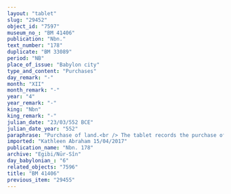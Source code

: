 ```yaml
---
layout: "tablet"
slug: "29452"
object_id: "7597"
museum_no_: "BM 41406"
publication: "Nbn."
text_number: "178"
duplicate: "BM 33089"
period: "NB"
place_of_issue: "Babylon city"
type_and_content: "Purchases"
day_remark: "-"
month: "XII"
month_remark: "-"
year: "4"
year_remark: "-"
king: "Nbn"
king_remark: "-"
julian_date: "23/03/552 BCE"
julian_date_year: "552"
paraphrase: "Purchase of land.<br /> The tablet records the purchase of agricultural land which, given its irregular shape, is calculated according to two measured areas: each one of these plots is described separately, marked on the tablet by a line drawn at the end of each paragraph (and indicated below in the paraphrase by LINE).<br /> <strong>A</strong> purchases&nbsp; 0;1 Kor (2700 m<sup>2</sup>) of agricultural land (<em>zēru</em>) from three members of the same family: <strong>B<sub>1</sub></strong>, his sister <strong><sup>f</sup>B<sub>2</sub></strong> and his brother-in-law <strong>B<sub>3</sub></strong>. It is a cultivated date garden (<em>kir&ucirc; gi&scaron;immarē zaqpi</em>), in the meadowland (<em>ugāru</em>) at the branch of the Borsippa Canal in the district (<em>pīhatu</em>) of Babylon. LINE<br /> The first portion (<em>mi&scaron;īhtu</em>) measures 457 cubits (228,5 m), its upper side in the North borders on (the property of) <strong>C<sub>1</sub></strong> and <strong>C<sub>2</sub></strong>, its lower side in the South measures 450 cubits (225 m) and borders on (the property of) <strong>A</strong>, the buyer. Its upper front in the West measures 22 1/2 cubits (11,25 m) and borders on (the property of) <strong>D</strong>, its lower front in the East measures 21 cubits (10,5 m) and is adjacent to the royal street (<em>harrān &scaron;arri</em>). In total, the area of the first measured area (<em>mi&scaron;īhtu</em>) above the royal street (<em>elān harrān &scaron;arri</em>) is 0;0.5.2.7 Kor (2452,5 m<sup>2</sup>). LINE<br /> The second plot has a more regular surface: its long sides both measure 57 1/2 cubits (28,75 m) &ndash; the one in the North borders on (the property of) <strong>C<sub>2</sub></strong> and the one in the South on (the property of) <strong>A</strong>; its upper front in the West is 21 1/2 cubits (10,75 m) long and borders on the royal street (<em>harrān &scaron;arri</em>) and the lower front in the East is adjacent to the marshes (<em>raqqatu</em>) on the bank of the Euphrates (<em>ki&scaron;ād nār Puratti</em>). The total surface of this measured area (<em>mi&scaron;īhtu</em>), which is below the royal street (<em>&scaron;ap</em><em>lān harrān &scaron;arri</em>), is 0;0.0.3.3 Kor (247,5 m<sup>2</sup>). LINE<br /> In total, thus, <strong>A</strong> purchases 0;1 Kor (2700 m<sup>2</sup>) of land from <strong>B<sub>1</sub></strong>, his sister <strong><sup>f</sup>B<sub>2</sub></strong> and his brother-in-law <strong>B<sub>3</sub></strong>. The buyer declares the equivalent for this land together with the sellers (A <em>itti</em> B <em>mahīra nab&ucirc; i&scaron;ām</em>) to be 1 shekel of silver for each 3 3/4 gar (28,1 m<sup>2</sup>) of land. <strong>A</strong> pays (<em>nadānu</em>) them 1 mina and 36 shekels of silver for the total price (<em>&scaron;īmi&scaron;u gamrūtu</em>) of this field, plus 6 1/2 shekels of silver as additional payment (<em>k&icirc; p&icirc; atra</em>). <strong>B<sub>1</sub></strong>, <strong><sup>f</sup>B<sub>2</sub></strong> and <strong>B<sub>3</sub></strong> acknowledge that they have received (<em>mahāru</em>) in total 1 mina and 42 1/2 shekels of silver in pieces (<em>&scaron;ibirtu</em>), and&nbsp; they are satisfied (<em>aplū</em>). The parties agree that in future times there will be no claims or suits against each other, not even between members of their families &ndash; otherwise, any future claimant (<em>pāqirānu</em>) will have to repay twelvefold the silver he received. Names of 6 witnesses (including <strong><sup>f</sup>E</strong>, mother of <strong>B<sub>1</sub></strong> and <strong><sup>f</sup>B<sub>2</sub></strong>) and 2 scribes.<br /> &nbsp;<br /> <strong>A</strong> = Nab&ucirc;-ahhē-iddin/&Scaron;ulāya//Egibi; <strong>B<sub>1</sub></strong> = Marduk-&scaron;umu-iddin/Nab&ucirc;-udammiq//I&scaron;pāru; <strong><sup>f</sup>B<sub>2</sub></strong> = <sup>f</sup>Qudā&scaron;u/Nab&ucirc;-udammiq//I&scaron;pāru, sister of <strong>B<sub>1</sub></strong>; <strong>B<sub>3</sub></strong> = Mu&scaron;ēzib-Marduk/Kudurru//I&scaron;pāru, brother-in-law of <strong>B<sub>1</sub></strong>; <strong>C<sub>1</sub></strong> = Mu&scaron;ēzib-Bēl/Esagil-zēri//Nūr-S&icirc;n; <strong>C<sub>2</sub></strong> = Bān-zēri/Nā&#39;id-Marduk//I&scaron;pāru; <strong>D</strong> = Marduk-&scaron;umu-iddin/&Scaron;ākin-&scaron;umi//Malahu; <strong><sup>f</sup>E</strong> = Ramūa/&Scaron;ama&scaron;-iddin/S&icirc;n-tabni"
imported: "Kathleen Abraham 15/04/2017"
publication_name: "Nbn. 178"
archive: "Egibi/Nūr-Sîn"
day_babylonian_: "6"
related_objects: "7596"
title: "BM 41406"
previous_item: "29455"
---
```

